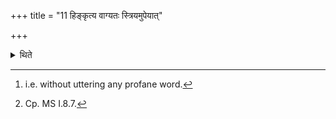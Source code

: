 +++
title = "11 हिङ्कृत्य वाग्यतः स्त्रियमुपेयात्"

+++

<details><summary>थिते</summary>

11. Restraining his speech,[^1] having produced the sound him, he should approach the wife.[^2]   


[^1]: i.e. without uttering any profane word.  

[^2]: Cp. MS I.8.7.
</details>
